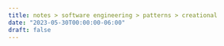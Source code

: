 ```yaml
---
title: notes > software engineering > patterns > creational
date: "2023-05-30T00:00:00-06:00"
draft: false
---
```

